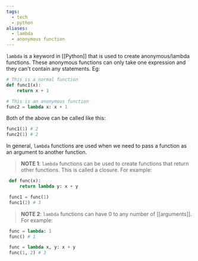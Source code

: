 ```yaml
---
tags:
  - tech
  - python
aliases:
  - lambda
  - anonymous function
---
```

`lambda` is a keyword in [[Python]] that is used to create anonymous/lambda functions.
These anonymous functions can only take one expression and they can't contain any statements.
Eg:
```python
# This is a normal function
def func1(x):
    return x + 1

# This is an anonymous function
func2 = lambda x: x + 1
```

Both of the above can be called like this:
```python
func1(1) # 2
func2(1) # 2
```

In general, `lambda` functions are used when we need to pass a function as an argument to another function.

> **NOTE 1**: `lambda` functions can be used to create functions that return other functions. This is called a closure. For example:
```python
 def func(x):
     return lambda y: x + y

 func1 = func(1)
 func1(2) # 3
 ```

> **NOTE 2**: `lambda` functions can have 0 to any number of [[arguments]]. For example:
```python
 func = lambda: 1
 func() # 1

 func = lambda x, y: x + y
 func(1, 2) # 3
 ```